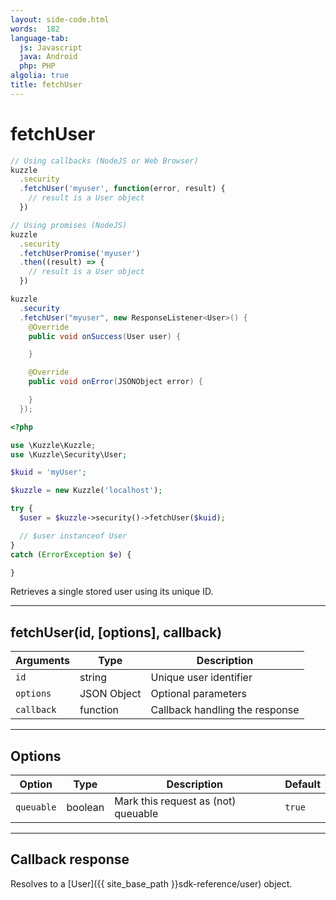 ```yaml
---
layout: side-code.html
words:  182
language-tab:
  js: Javascript
  java: Android
  php: PHP
algolia: true
title: fetchUser
---
```


# fetchUser

```js
// Using callbacks (NodeJS or Web Browser)
kuzzle
  .security
  .fetchUser('myuser', function(error, result) {
    // result is a User object
  })

// Using promises (NodeJS)
kuzzle
  .security
  .fetchUserPromise('myuser')
  .then((result) => {
    // result is a User object
  })
```

```java
kuzzle
  .security
  .fetchUser("myuser", new ResponseListener<User>() {
    @Override
    public void onSuccess(User user) {

    }

    @Override
    public void onError(JSONObject error) {

    }
  });
```

```php
<?php

use \Kuzzle\Kuzzle;
use \Kuzzle\Security\User;

$kuid = 'myUser';

$kuzzle = new Kuzzle('localhost');

try {
  $user = $kuzzle->security()->fetchUser($kuid);

  // $user instanceof User
}
catch (ErrorException $e) {

}
```

Retrieves a single stored user using its unique ID.

---

## fetchUser(id, [options], callback)

| Arguments | Type | Description |
|---------------|---------|----------------------------------------|
| ``id`` | string | Unique user identifier |
| ``options`` | JSON Object | Optional parameters |
| ``callback`` | function | Callback handling the response |

---

## Options

| Option | Type | Description | Default |
|---------------|---------|----------------------------------------|---------|
| ``queuable`` | boolean | Mark this request as (not) queuable | ``true`` |

---

## Callback response

Resolves to a [User]({{ site_base_path }}sdk-reference/user) object.
